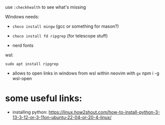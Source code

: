 use `:checkhealth` to see what's missing

Windows needs: 
- `choco install mingw` (gcc or something for mason?)
- `choco install fd ripgrep` (for telescope stuff)

- nerd fonts


wsl:

`sudo apt install ripgrep`

- allows to open links in windows from wsl within neovim with `gx`
npm i -g wsl-open

# some useful links:
- installing python:
https://linux.how2shout.com/how-to-install-python-3-13-3-12-or-3-11on-ubuntu-22-04-or-20-4-linux/


